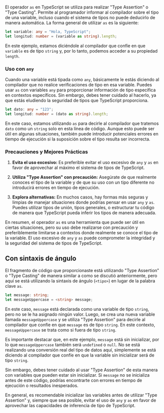 El operador `as` en TypeScript se utiliza para realizar "Type Assertion" o "Type Casting". Permite al programador informar al compilador sobre el tipo de una variable, incluso cuando el sistema de tipos no puede deducirlo de manera automática. La forma general de utilizar `as` es la siguiente:

```typescript
let variable: any = "Hola, TypeScript";
let longitud: number = (variable as string).length;
```

En este ejemplo, estamos diciéndole al compilador que confíe en que `variable` es de tipo `string` y, por lo tanto, podemos acceder a su propiedad `length`.

### Uso con `any`

Cuando una variable está tipada como `any`, básicamente le estás diciendo al compilador que no realice verificaciones de tipo en esa variable. Puedes usar `as` con variables `any` para proporcionar información de tipo específica en contextos específicos. Sin embargo, debes tener cuidado al hacerlo, ya que estás eludiendo la seguridad de tipos que TypeScript proporciona.

```typescript
let dato: any = "123";
let longitud: number = (dato as string).length;
```

En este caso, estamos utilizando `as` para decirle al compilador que tratemos `dato` como un `string` solo en esta línea de código. Aunque esto puede ser útil en algunas situaciones, también puede introducir potenciales errores en tiempo de ejecución si la suposición sobre el tipo resulta ser incorrecta.

### Precauciones y Mejores Prácticas

1. **Evita el uso excesivo:** Es preferible evitar el uso excesivo de `any` y `as` en favor de aprovechar al máximo el sistema de tipos de TypeScript.

2. **Utiliza "Type Assertion" con precaución:** Asegúrate de que realmente conoces el tipo de la variable y de que su uso con un tipo diferente no introducirá errores en tiempo de ejecución.

3. **Explora alternativas:** En muchos casos, hay formas más seguras y limpias de manejar situaciones donde podrías pensar en usar `any` y `as`. Puedes utilizar tipos de unión, tipos generales, o estructurar tu código de manera que TypeScript pueda inferir los tipos de manera adecuada.

En resumen, el operador `as` es una herramienta que puede ser útil en ciertas situaciones, pero su uso debe realizarse con precaución y preferiblemente limitarse a contextos donde realmente se conoce el tipo de la variable. El uso excesivo de `any` y `as` puede comprometer la integridad y la seguridad del sistema de tipos de TypeScript.

## Con sintaxis de ángulo

El fragmento de código que proporcionaste está utilizando "Type Assertion" o "Type Casting" de manera similar a como se discutió anteriormente, pero aquí se está utilizando la sintaxis de ángulo (`<tipo>`) en lugar de la palabra clave `as`.

```typescript
let message: string;
let messageUppercase = <string> message;
```

En este caso, `message` está declarada como una variable de tipo `string`, pero no se le ha asignado ningún valor. Luego, se crea una nueva variable llamada `messageUppercase` y se utiliza "Type Assertion" para decirle al compilador que confíe en que `message` es de tipo `string`. En este contexto, `messageUppercase` se trata como si fuera de tipo `string`.

Es importante destacar que, en este ejemplo, `message` está sin inicializar, por lo que `messageUppercase` también será `undefined` o `null`. No se está realizando una conversión real del tipo de datos aquí, simplemente se está diciendo al compilador que confíe en que la variable sin inicializar será de tipo `string`.

Sin embargo, debes tener cuidado al usar "Type Assertion" de esta manera con variables que pueden estar sin inicializar. Si `message` no se inicializa antes de este código, podrías encontrarte con errores en tiempo de ejecución o resultados inesperados.

En general, es recomendable inicializar las variables antes de utilizar "Type Assertion" y, siempre que sea posible, evitar el uso de `any` y `as` en favor de aprovechar las capacidades de inferencia de tipo de TypeScript.
